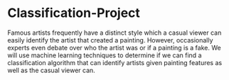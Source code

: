 # Classification-Project
Famous artists frequently have a distinct style which a casual viewer can easily identify the artist that created a painting. However, occasionally experts even debate over who the artist was or if a painting is a fake. We will use machine learning techniques to determine if we can find a classification algorithm that can identify artists given painting features as well as the casual viewer can. 
